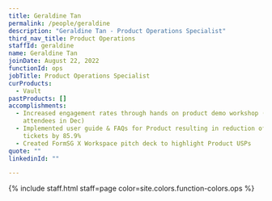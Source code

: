 ```yaml
---
title: Geraldine Tan
permalink: /people/geraldine
description: "Geraldine Tan - Product Operations Specialist"
third_nav_title: Product Operations
staffId: geraldine
name: Geraldine Tan
joinDate: August 22, 2022
functionId: ops
jobTitle: Product Operations Specialist
curProducts:
  - Vault
pastProducts: []
accomplishments:
  - Increased engagement rates through hands on product demo workshop (564
    attendees in Dec)
  - Implemented user guide & FAQs for Product resulting in reduction of L1
    tickets by 85.9%
  - Created FormSG X Workspace pitch deck to highlight Product USPs
quote: ""
linkedinId: ""

---
```


{% include staff.html staff=page color=site.colors.function-colors.ops %}
